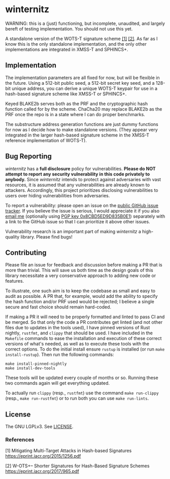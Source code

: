 # winternitz

WARNING: this is a (just) functioning, but incomplete, unaudited, and largely
bereft of testing implementation. You should not use this yet.

A standalone version of the WOTS-T signature scheme [[1]](#references) [[2]](#references). As far as I know this is the only standalone implementation, and the only other implementations are integrated in XMSS-T and SPHINCS+.

## Implementation

The implementation parameters are all fixed for now, but will be flexible in the future. Using a 512-bit public seed, a 512-bit secret key seed, and a 128-bit unique address, you can derive a unique WOTS-T keypair for use in a hash-based signature scheme like XMSS-T or SPHINCS+.

Keyed BLAKE2b serves both as the PRF and the cryptographic hash function called for by the scheme. ChaCha20 may replace BLAKE2b as the PRF once the repo is in a state where I can do proper benchmarks.

The substructure address generation functions are just dummy functions for now as I decide how to make standalone versions. (They appear very integrated in the larger hash-based signature scheme in the XMSS-T reference implementation of WOTS-T).

## Bug Reporting

*winternitz* has a **full disclosure** policy for vulnerabilities. **Please do NOT attempt to report any security vulnerability in this code privately to anybody.** Since *winternitz* intends to protect against adversaries with vast resources, it is assumed that any vulnerabilities are already known to attackers. Accordingly, this project prioritizes disclosing vulnerabilities to users over hiding vulnerabilities from adversaries.

To report a vulnerability: please open an issue on the [public GitHub issue tracker](https://github.com/nvesely/winternitz/issues). If you believe the issue is serious, I would appreciate it if you also [email me](mailto:fowlslegs@riseup.net) (optionally using [PGP key 0x8CBD5ED9D835B0E1](https://keybase.io/fowlslegs)) separately with a link to the GitHub issue so that I can prioritize it above other issues.

Vulnerability research is an important part of making *winternitz* a high-quality library. Please find bugs!


## Contributing

Please file an issue for feedback and discussion before making a PR that is more than trivial. This will save us both time as the design goals of this library necessitate a very conservative approach to adding new code or features.

To illustrate, one such aim is to keep the codebase as small and easy to audit as possible. A PR that, for example, would add the ability to specify the hash function and/or PRF used would be rejected; I believe a single secure and fast choice should remain hard-coded.

If making a PR it will need to be properly formatted and linted to pass CI and be merged. So that only the code a PR contributes get linted (and not other files due to updates in the tools used), I have pinned versions of Rust nightly, `rustfmt`, and `clippy` that should be used. I have included in the `Makefile` commands to ease the installation and execution of these correct versions of what's needed, as well as to execute these tools with the correct options. To do the initial install ensure `rustup` is installed (or run `make install-rustup`). Then run the following commands:

```
make install-pinned-nightly
make install-dev-tools
```

These tools will be updated every couple of months or so. Running these two commands again will get everything updated.

To actually run `clippy` (resp., `rustfmt`) use the command `make run-clippy` (resp., `make run-rustfmt`) or to run both you can use `make run-lints`.

## License

The GNU LGPLv3. See [LICENSE](LICENSE).

### References

[1] Mitigating Multi-Target Attacks in Hash-based Signatures
https://eprint.iacr.org/2015/1256.pdf

[2] W-OTS+– Shorter Signatures for Hash-Based Signature Schemes
https://eprint.iacr.org/2017/965.pdf
